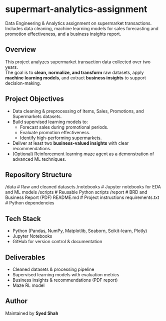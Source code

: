 # supermart-analytics-assignment
Data Engineering &amp; Analytics assignment on supermarket transactions. Includes data cleaning, machine learning models for sales forecasting and promotion effectiveness, and a business insights report.

##  Overview
This project analyzes supermarket transaction data collected over two years.  
The goal is to **clean, normalize, and transform** raw datasets, apply **machine learning models**, and extract **business insights** to support decision-making.

##  Project Objectives
- Data cleaning & preprocessing of Items, Sales, Promotions, and Supermarkets datasets.
- Build supervised learning models to:
  - Forecast sales during promotional periods.
  - Evaluate promotion effectiveness.
  - Identify high-performing supermarkets.
- Deliver at least two **business-valued insights** with clear recommendations.
- (Optional) Reinforcement learning maze agent as a demonstration of advanced ML techniques.

##  Repository Structure
/data # Raw and cleaned datasets
/notebooks # Jupyter notebooks for EDA and ML models
/scripts # Reusable Python scripts
/report # BRD and Business Report (PDF)
README.md # Project instructions
requirements.txt # Python dependencies


##  Tech Stack
- Python (Pandas, NumPy, Matplotlib, Seaborn, Scikit-learn, Plotly)
- Jupyter Notebooks
- GitHub for version control & documentation

## Deliverables
- Cleaned datasets & processing pipeline
- Supervised learning models with evaluation metrics
- Business insights & recommendations (PDF report)
- Maze RL model

##  Author
Maintained by **Syed Shah**  

